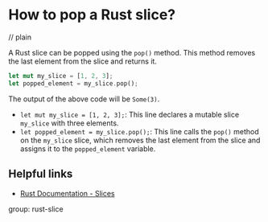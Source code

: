 # How to pop a Rust slice?
// plain

A Rust slice can be popped using the `pop()` method. This method removes the last element from the slice and returns it.

```rust
let mut my_slice = [1, 2, 3];
let popped_element = my_slice.pop();
```

The output of the above code will be `Some(3)`.

- `let mut my_slice = [1, 2, 3];`: This line declares a mutable slice `my_slice` with three elements.
- `let popped_element = my_slice.pop();`: This line calls the `pop()` method on the `my_slice` slice, which removes the last element from the slice and assigns it to the `popped_element` variable.

## Helpful links
- [Rust Documentation - Slices](https://doc.rust-lang.org/stable/book/ch04-03-slices.html)

group: rust-slice